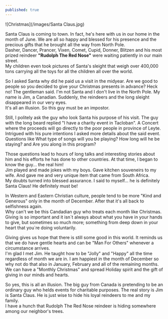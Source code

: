 ```yaml
---
published: true
---
```

![Christmas](/images/Santa Claus.jpg)


Santa Claus is coming to town. In fact, he's here with us in our home in the month of June. We are all so happy and blessed for his presence and the precious gifts that he brought all the way from North Pole.   
Dasher, Dancer, Prancer, Vixen, Comet, Cupid, Donner, Blitzen and his most prized reindeer **"Rudolph The Red Nose"** were waiting patiently in our main street.   
My children even took pictures of Santa's sleight that weigh over 400,000 tons carrying all the toys for all the children all over the world.

So I asked Santa why did he paid us a visit in the midyear. Are we good to people so you decided to give your Christmas presents in advance?
Heck no! The gentleman said. I'm not Santa and I don't live in the North Pole. My name is Jim, a Canadian. Suddenly, the reindeers and the long sleight disappeared in our very eyes.   
It's all an illusion. So this guy must be an impostor. 

Still, I politely ask the guy who look Santa his purpose of his visit. The guy with the long beard replied "I have a charity event in Tacloban". A Concert where the proceeds will go directly to the poor people in province of Leyte.   
Intrigued with his pure intentions I asked more details about the said event. Questions like What type of songs will you be playing? How long will he be staying? and Are you along in this program?

Those questions lead to hours of long talks and interesting stories about him and his efforts he has done to other countries. At that time, I began to know the guy... the real him!   
Jim played and made jokes with my boys. Gave kitchen souveneirs to my wife. And gave me and very unique item that came from South Africa.   
My doubts turned into blessed assurance. I said to myself... he is definitely Santa Claus! He definitely must be!

In Western and Eastern Christian culture, people tend to be more "Kind and Generous" only in the month of December. After that it's all back to selfishness again.   
Why can't we be this Candadian guy who treats each month like Christmas. Giving is so important and it isn´t always about what you have in your hands to give, but sometimes so much more; something from deep down in your heart that you`re doing voluntarily.

Giving gives us hope that there is still some good in this world. It reminds us that we do have gentle hearts and can be "Man For Others" whenever a circumstance arrives.   
I'm glad I met Jim. He taught how to be "Jolly" and "Happy" all the time regardless of month we are in. I am happiest in the month of December so why not do that also in January, February and all of the remaining months.   
We can have a "Monthly Christmas" and spread Holiday spirit and the gift of giving in our minds and hearts. 

So yes, this is all an illusion. The big guy from Canada is pretending to be an ordinary guy who helds events for charitable purposes. The real story is Jim is Santa Claus. He is just wise to hide his loyal reindeers to me and my family.   
I have a hunch that Rudolph The Red Nose reindeer is hiding somewhere among our neighbor's trees. 